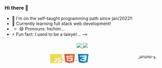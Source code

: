 ### Hi there 👋

<!--
**theconti/theconti** is a ✨ _special_ ✨ repository because its `README.md` (this file) appears on your GitHub profile.

Here are some ideas to get you started:

- 🔭 I’m currently working on ...
- 🌱 I’m currently learning ...
- 👯 I’m looking to collaborate on ...
- 🤔 I’m looking for help with ...
- 💬 Ask me about ...
- 📫 How to reach me: ...
- 😄 Pronouns: ...
- ⚡ Fun fact: ...
-->


- 🌱 I'm on the self-taught programming path since jan/2022!!
- 🌱 Currently learning full stack web development! 
- - 😄 Pronouns: he/him...
- ⚡ Fun fact: I used to be a lawyer...
-->
<div align="center">
  <a href="https://github.com/theconti">
  <img height="180em" src="https://github-readme-stats.vercel.app/api?username=theconti&show_icons=true&theme=dark&include_all_commits=true&count_private=true"/>
  <img height="180em" src="https://github-readme-stats.vercel.app/api/top-langs/?username=theconti&layout=compact&langs_count=7&theme=dark"/>
</div>
  <center>
<div style="display: inline_block"><br>
  <img align="center" alt="Bruno-Js" height="30" width="40" src="https://raw.githubusercontent.com/devicons/devicon/master/icons/javascript/javascript-plain.svg">
  <img align="center" alt="Bruno-HTML" height="30" width="40" src="https://raw.githubusercontent.com/devicons/devicon/master/icons/html5/html5-original.svg">
  <img align="center" alt="Bruno-CSS" height="30" width="40" src="https://raw.githubusercontent.com/devicons/devicon/master/icons/css3/css3-original.svg">
   <img align="right" alt="bruno-pic" height="150" style="border-radius:50px;"  <img align="right" alt="bia-pic" height="150" style="border-radius:50px;" src="https://media1.tenor.com/images/645c1bd2403f2bfbf5cd81bc764ef312/tenor.gif?itemid=15905938">
</div>
  </center>
</div>
  
  ##
 
<div> 
</div>
